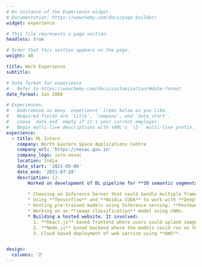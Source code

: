 ```yaml
---
# An instance of the Experience widget.
# Documentation: https://wowchemy.com/docs/page-builder/
widget: experience

# This file represents a page section.
headless: true

# Order that this section appears on the page.
weight: 40

title: Work Experience
subtitle:

# Date format for experience
#   Refer to https://wowchemy.com/docs/customization/#date-format
date_format: Jan 2006

# Experiences.
#   Add/remove as many `experience` items below as you like.
#   Required fields are `title`, `company`, and `date_start`.
#   Leave `date_end` empty if it's your current employer.
#   Begin multi-line descriptions with YAML's `|2-` multi-line prefix.
experience:
  - title: ML Intern
    company: North Eastern Space Applications Centre
    company_url: 'https://nesac.gov.in'
    company_logo: isro-nesac
    location: India
    date_start: '2021-05-06'
    date_end: '2021-07-28'
    description: |2-
        Worked on development of DL pipeline for **3D semantic segmentation task** performed on drone and satellite generated images. Pipeline was deployed as an API using an **Inference server** to use this service in an application or web app for visualization of results. The project involved:
        
        * Choosing an Inference Server that could handle multiple frameworks, was scalable, could run multiple models simultaneously, had readily available documentation and was easy to work with while being fully open source. The ones tested were MLflow, BentoML, Triton and Cortex. **Triton Inference Server** turned out to be the most optimal for our requirements.
        * Using **Tensorflow** and **Nvidia CUDA** to work with **Deeplab** for **object detection** and **YOLO** for **semantic segmentation**. Used Nvidia Container Toolkit to utilize Triton GPU.
        * Hosting pre-trained models using Inference serving. **Postman client API** was used for testing the inference server.
        * Working on an **image classification** model using CNNs.
        * Building a hosted website. It involved:
          1. **React.js** based frontend where users could uplaod images.
          2. **Node.js** based backend where the models could run on the uploaded images and send back the output in the form of a JSON based response.
          3. Cloud based deployment of web service using **AWS**.


design:
  columns: '2'
---
```

